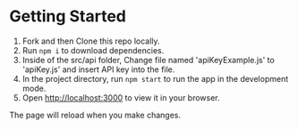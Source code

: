 # Getting Started

1) Fork and then Clone this repo locally.
2) Run `npm i` to download dependencies.
3) Inside of the src/api folder, Change file named 'apiKeyExample.js' to 'apiKey.js' and insert API key into the file.
4) In the project directory, run `npm start` to run the app in the development mode.
5) Open [http://localhost:3000](http://localhost:3000) to view it in your browser.

The page will reload when you make changes.

